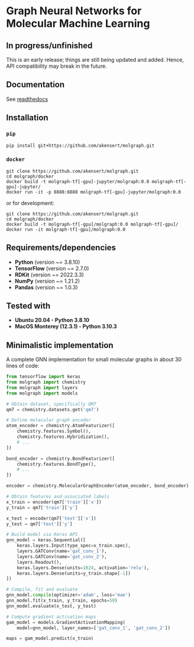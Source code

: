 # Graph Neural Networks for Molecular Machine Learning

## In progress/unfinished
This is an early release; things are still being updated and added.
Hence, API compatibility may break in the future.

## Documentation
See [readthedocs](https://molgraph.readthedocs.io/en/latest/)

## Installation

### `pip`

```
pip install git+https://github.com/akensert/molgraph.git
```

### `docker`

```
git clone https://github.com/akensert/molgraph.git
cd molgraph/docker
docker build -t molgraph-tf[-gpu]-jupyter/molgraph:0.0 molgraph-tf[-gpu]-jupyter/
docker run -it -p 8888:8888 molgraph-tf[-gpu]-jupyter/molgraph:0.0
```

or for development:

```
git clone https://github.com/akensert/molgraph.git
cd molgraph/docker
docker build -t molgraph-tf[-gpu]/molgraph:0.0 molgraph-tf[-gpu]/
docker run -it molgraph-tf[-gpu]/molgraph:0.0
```

## Requirements/dependencies
- **Python** (version ~= 3.8.10)
- **TensorFlow** (version ~= 2.7.0)
- **RDKit** (version ~= 2022.3.3)
- **NumPy** (version ~= 1.21.2)
- **Pandas** (version ~= 1.0.3)

## Tested with
- **Ubuntu 20.04 - Python 3.8.10**
- **MacOS Monterey (12.3.1) - Python 3.10.3**

## Minimalistic implementation
A complete GNN implementation for small molecular graphs in about 30 lines of code:

```python
from tensorflow import keras
from molgraph import chemistry
from molgraph import layers
from molgraph import models

# Obtain dataset, specifically QM7
qm7 = chemistry.datasets.get('qm7')

# Define molecular graph encoder
atom_encoder = chemistry.AtomFeaturizer([
    chemistry.features.Symbol(),
    chemistry.features.Hybridization(),
    # ...
])

bond_encoder = chemistry.BondFeaturizer([
    chemistry.features.BondType(),
    # ...
])

encoder = chemistry.MolecularGraphEncoder(atom_encoder, bond_encoder)

# Obtain features and associated labels
x_train = encoder(qm7['train']['x'])
y_train = qm7['train']['y']

x_test = encoder(qm7['test']['x'])
y_test = qm7['test']['y']

# Build model via Keras API
gnn_model = keras.Sequential([
    keras.layers.Input(type_spec=x_train.spec),
    layers.GATConv(name='gat_conv_1'),
    layers.GATConv(name='gat_conv_2'),
    layers.Readout(),
    keras.layers.Dense(units=1024, activation='relu'),
    keras.layers.Dense(units=y_train.shape[-1])
])

# Compile, fit and evaluate
gnn_model.compile(optimizer='adam', loss='mae')
gnn_model.fit(x_train, y_train, epochs=50)
gnn_model.evaluate(x_test, y_test)

# Compute gradient activation maps
gam_model = models.GradientActivationMapping(
    model=gnn_model, layer_names=['gat_conv_1', 'gat_conv_2'])

maps = gam_model.predict(x_train)
```
